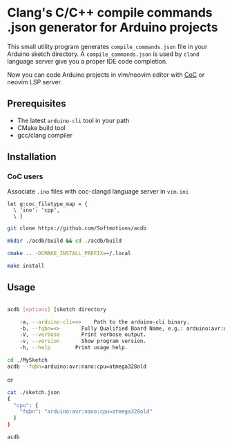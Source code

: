 # Clang's C/C++ compile commands .json generator for Arduino projects

This small utility program generates `compile_commands.json` file in your Arduino sketch directory.
A `compile_commands.json` is used by `cland` language server give you a proper IDE code completion.

Now you can code Arduino projects in vim/neovim editor with [CoC](https://github.com/neoclide/coc.nvim) or neovim LSP server.

## Prerequisites

* The latest `arduino-cli` tool in your path
* CMake build tool
* gcc/clang compiler

## Installation

### CoC users 

Associate `.ino` files with coc-clangd language server in `vim.ini`

```vim
let g:coc_filetype_map = {
  \ 'ino': 'cpp',
  \ }
```


```sh
git clone https://github.com/Softmotions/acdb

mkdir ./acdb/build && cd ./acdb/build

cmake .. -DCMAKE_INSTALL_PREFIX=~/.local

make install
```

## Usage

```sh

acdb [options] [sketch directory

	-a, --arduino-cli=<>	Path to the arduino-cli binary.
	-b, --fqbn=<>		Fully Qualified Board Name, e.g.: arduino:avr:uno
	-V, --verbose		Print verbose output.
	-v, --version		Show program version.
	-h, --help		  Print usage help.
```


```sh
cd ./MySketch
acdb --fqbn=arduino:avr:nano:cpu=atmega328old
````

or 

```sh
cat ./sketch.json 
{
  "cpu": {
    "fqbn": "arduino:avr:nano:cpu=atmega328old"
  }
}

acdb 
```
